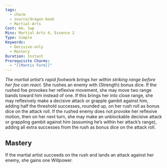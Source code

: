 ```yaml
---
tags:
  - charm
  - source/dragon-book
  - Martial-Arts
Cost: 6m, 1wp
Mins: Martial Arts 4, Essence 2
Type: Simple
Keywords:
  - Decisive-only
  - Mastery
Duration: Instant
Prerequisite Charms:
  - "[[Mantis Form]]"
---
```

*The martial artist’s rapid footwork brings her within striking range before her foe can react.*
She rushes an enemy with (Strength) bonus dice.
If the rushed foe provokes her reflexive movement, she may move two range bands toward him instead of one. If this brings her into close range, she may reflexively make a decisive attack or grapple gambit against him, adding half the threshold successes, rounded up, on her rush roll as bonus dice on the attack roll.
If the rushed enemy does not provoke her reflexive motion, then on her next turn, she may make an unblockable decisive attack or grappling gambit against him (assuming he’s within her attack’s range), adding all extra successes from the rush as bonus dice on the attack roll. 
## Mastery
If the martial artist succeeds on the rush and lands an attack against her enemy, she gains one Willpower.